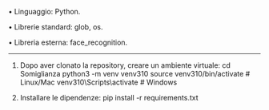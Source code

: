• Linguaggio: Python.

• Librerie standard: glob, os.

• Libreria esterna: face_recognition.

---

1. Dopo aver clonato la repository, creare un ambiente virtuale:
cd Somiglianza
python3 -m venv venv310
source venv310/bin/activate  # Linux/Mac
venv310\Scripts\activate     # Windows

2. Installare le dipendenze:
pip install -r requirements.txt
